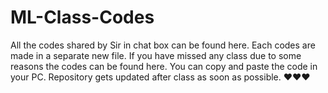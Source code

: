 # ML-Class-Codes
All the codes shared by Sir in chat box can be found here. Each codes are made in a separate new file. If you have missed any class due to some reasons the codes can be found here. You can copy and paste the code in your PC. Repository gets updated after class as soon as possible. ❤❤❤
